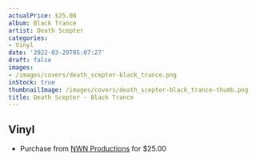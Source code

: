 ```yaml
---
actualPrice: $25.00
album: Black Trance
artist: Death Scepter
categories:
- Vinyl
date: '2022-03-29T05:07:27'
draft: false
images:
- /images/covers/death_scepter-black_trance.png
inStock: true
thumbnailImage: /images/covers/death_scepter-black_trance-thumb.png
title: Death Scepter - Black Trance
---
```


## Vinyl
* Purchase from [NWN Productions](http://shop.nwnprod.com/index.php?route=product/product&path=75&product_id=22103&sort=pd.name&order=ASC) for $25.00
